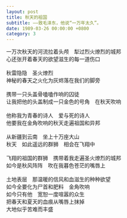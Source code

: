 ```yaml
---
layout: post
title: 秋天的祖国
subtitle: ——致毛泽东，他说“一万年太久”。
date: 1989-03-26 00:00:00 +0800
category: 3
---
```


一万次秋天的河流拉着头颅　犁过烈火燎烈的城邦<br>
心还张开着春天的欲望滋生的每一道伤口<br>
<br>
秋雷隐隐　圣火燎烈<br>
神秘的春天之火化为灰烬落在我们的脚旁<br>
<br>
携带一只头盖骨嗑嗑作响的囚徒<br>
让我把他的头盖制成一只金色的号角　在秋天吹响<br>
<br>
他称我为青春的诗人　爱与死的诗人<br>
他要我在金角吹响的秋天走遍祖国和异邦<br>
<br>
从新疆到云南　坐上十万座大山<br>
秋天　如此遥远的群狮　相会在飞翔中<br>
<br>
飞翔的祖国的群狮　携带着我走遍圣火燎烈的城邦<br>
如今是秋风阵阵　吹在我暮色苍茫的嘴唇上<br>
<br>
土地表层　那温暖的信风和血滋生的种种欲望<br>
如今全要化为尸首和肥料　金角吹响<br>
如今只有他　宽恕一度喧嚣的众生<br>
把春天和夏天的血痕从嘴唇上抹掉<br>
大地似乎苦难而丰盛